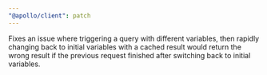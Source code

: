 ```yaml
---
"@apollo/client": patch
---
```


Fixes an issue where triggering a query with different variables, then rapidly changing back to initial variables with a cached result would return the wrong result if the previous request finished after switching back to initial variables.
